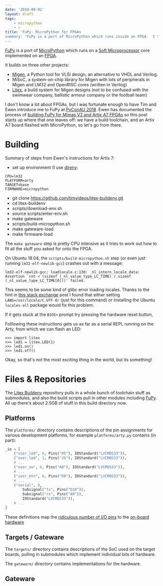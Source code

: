 ```yaml
---
date: '2018-09-01'
layout: draft
tags:
    - micropython
    - c
title: 'FuPy: MicroPython for FPGAs
summary: "FuPy is a port of MicroPython which runs inside an FPGA.  I take a look at it and try to get my head around how to program for it ..."
---
```


[FuPy](https://fupy.github.io/) is a port of [MicroPython](https://micropython.org/)
which runs on a [Soft Microprocessor](https://en.wikipedia.org/wiki/Soft_microprocessor) core
implemented on an [FPGA](https://en.wikipedia.org/wiki/Field-programmable_gate_array).

It builds on three other projects:

* [Migen](https://m-labs.hk/migen/), a Python tool for VLSI design, an alternative to VHDL and Verilog.
* MiSoC, a system-on-chip library for Migen with lots of peripherals in Migen
  and LM32 and OpenRISC cores (written in Verilog)
* [Litex](https://github.com/enjoy-digital/litex), a build system for Migen designs
  (not to be confused with the swimwear company, ballistic armour company or the football team)
 
I don't know a lot about FPGAs, but I was fortunate enough to have Tim and Ewen introduce me
to FuPy at [PyConAU 2018](../pycon-2018-sydney/).
Ewen has documented the process of
[building FuPy for Mimas V2 and Artix A7 FPGAs](https://ewen.mcneill.gen.nz/blog/entry/2018-01-17-fupy-fpga-micropython-on-mimas-v2-and-arty-a7/)
so this post starts up where that one leaves off: we have a build toolchain, and an Artix A7
board flashed with MicroPython, so let's go from there.

# Building

Summary of steps from Ewen's instructions for Artix 7:

* set up environment (I use [direnv](https://direnv.net/):
```
CPU=lm32
PLATFORM=arty
TARGET=base
FIRMWARE=micropython
```
* git clone https://github.com/timvideos/litex-buildenv.git
* cd litex-buildenv
* scripts/download-env.sh
* source scripts/enter-env.sh
* make gateware
* scripts/build-micropython.sh
* make gateware-load
* make firmware-load

The `make gateware` step is pretty CPU intensive as it tries to work out how to 
fit all the stuff you asked for onto the FPGA.

On Ubuntu 18.04, the `scripts/build-micropython.sh` step (or even just running `lm32-elf-newlib-gcc`)
crashes out with a message:

```
lm32-elf-newlib-gcc: loadlocale.c:130: _nl_intern_locale_data:
Assertion `cnt < (sizeof (_nl_value_type_LC_TIME) / sizeof (_nl_value_type_LC_TIME[0]))' failed.
```

This seems to be some kind of glibc error loading locales.  Thanks to the hint in
[this stack exchange](https://unix.stackexchange.com/questions/444102/loadlocale-c-nl-intern-locale-data-assertion-error)
post I found that either setting `LANG=/usr/locale/C.UTF-8/` (just for this command)
or installing the Ubuntu `locales-all` package would fix this problem.

If it gets stuck at the `BIOS>` prompt try pressing the hardware reset button, 

Folllowing these instructions gets us as far as a serial REPL running on the Arty, 
from which we can flash an LED:

```
>>> import litex
>>> led1 = litex.LED(1)
>>> led1.on()
>>> led1.off()
```

Okay, so that's not the most exciting thing in the world, but its something!

# Files & Repositories

The [Litex Buildenv](https://github.com/timvideos/litex-buildenv.git) repository pulls in 
a whole bunch of toolchain stuff as submodules, and also the build scripts pull in other
modules including [FuPy](https://github.com/fupy/micropython.git).  All up there's about
2.5GB of stuff in this build directory now.

## Platforms

The `platforms/` directory contains descriptions of the pin assignments for various
development platforms, for example `platforms/arty.py` contains (in part):

```python
_io = [
    ("user_led", 0, Pins("H5"), IOStandard("LVCMOS33")),
    ("user_led", 1, Pins("J5"), IOStandard("LVCMOS33")),
    # ...
    ("user_sw", 0, Pins("A8"), IOStandard("LVCMOS33")),
    # ...
    ("user_btn", 0, Pins("D9"), IOStandard("LVCMOS33")),
    # ...
    ("serial", 0,
        Subsignal("tx", Pins("D10")),
        Subsignal("rx", Pins("A9")),
        IOStandard("LVCMOS33")),
    # ...
]
```

These definitions map the [ridiculous number of I/O pins](https://www.xilinx.com/products/boards-and-kits/arty.html#hardware) to the [on-board hardware](https://reference.digilentinc.com/reference/programmable-logic/arty/reference-manual?redirect=1#basic_io)

## Targets / Gateware

The `targets/` directory contains descriptions of the SoC used on the target boards,
pulling in submodules which implement individual bits of hardware.

The `gateware/` directory contains implementations for the hardware. 

## Gateware






